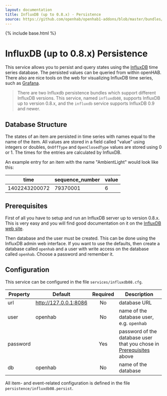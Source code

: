 ```yaml
---
layout: documentation
title: InfluxDB (up to 0.8.x) - Persistence
source: https://github.com/openhab/openhab1-addons/blob/master/bundles/persistence/org.openhab.persistence.influxdb08/README.md
---
```


<!-- Attention authors: Do not edit directly. Please add your changes to the appropriate source repository -->

{% include base.html %}

# InfluxDB (up to 0.8.x) Persistence

This service allows you to persist and query states using the [InfluxDB](http://influxdb.org) time series database. The persisted values can be queried from within openHAB. There also are nice tools on the web for visualizing InfluxDB time series, such as [Grafana](http://grafana.org/).

> There are two Influxdb persistence bundles which support different InfluxDB versions.  This service, named `influxdb08`, supports InfluxDB up to version 0.8.x, and the `influxdb` service supports InfluxDB 0.9 and newer.

## Database Structure

The states of an item are persisted in time series with names equal to the name of the item.  All values are stored in a field called "value" using integers or doubles, `OnOffType` and `OpenClosedType` values are stored using 0 or 1. The times for the entries are calculated by InfluxDB.

An example entry for an item with the name "AmbientLight" would look like this:

|time |   sequence_number| value|
|-----|-----------------|-------|
|1402243200072 |  79370001 |   6|

## Prerequisites

First of all you have to setup and run an InfluxDB server up to version 0.8.x. This is very easy and you will find good documentation on it on the [InfluxDB web site](https://docs.influxdata.com/influxdb/v0.8/).

Then database and the user must be created. This can be done using the InfluxDB admin web interface. If you want to use the defaults, then create a database called `openhab` and a user with write access on the database called `openhab`. Choose a password and remember it.

## Configuration

This service can be configured in the file `services/influxdb08.cfg`.

| Property | Default | Required | Description |
|----------|---------|:--------:|-------------|
| url      | http://127.0.0.1:8086 | No | database URL |
| user     | openhab |    No    | name of the database user, e.g. `openhab` |
| password |         |    Yes   | password of the database user that you chose in [Prerequisites](#prerequisites) above |
| db       | openhab |    No    | name of the database |

All item- and event-related configuration is defined in the file `persistence/influxdb08.persist`.